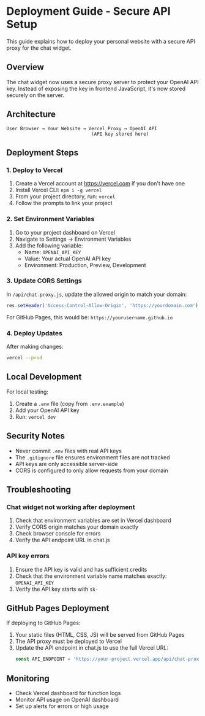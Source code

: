 # Deployment Guide - Secure API Setup

This guide explains how to deploy your personal website with a secure API proxy for the chat widget.

## Overview

The chat widget now uses a secure proxy server to protect your OpenAI API key. Instead of exposing the key in frontend JavaScript, it's now stored securely on the server.

## Architecture

```
User Browser → Your Website → Vercel Proxy → OpenAI API
                               (API key stored here)
```

## Deployment Steps

### 1. Deploy to Vercel

1. Create a Vercel account at https://vercel.com if you don't have one
2. Install Vercel CLI: `npm i -g vercel`
3. From your project directory, run: `vercel`
4. Follow the prompts to link your project

### 2. Set Environment Variables

1. Go to your project dashboard on Vercel
2. Navigate to Settings → Environment Variables
3. Add the following variable:
   - Name: `OPENAI_API_KEY`
   - Value: Your actual OpenAI API key
   - Environment: Production, Preview, Development

### 3. Update CORS Settings

In `/api/chat-proxy.js`, update the allowed origin to match your domain:

```javascript
res.setHeader('Access-Control-Allow-Origin', 'https://yourdomain.com');
```

For GitHub Pages, this would be: `https://yourusername.github.io`

### 4. Deploy Updates

After making changes:
```bash
vercel --prod
```

## Local Development

For local testing:

1. Create a `.env` file (copy from `.env.example`)
2. Add your OpenAI API key
3. Run: `vercel dev`

## Security Notes

- Never commit `.env` files with real API keys
- The `.gitignore` file ensures environment files are not tracked
- API keys are only accessible server-side
- CORS is configured to only allow requests from your domain

## Troubleshooting

### Chat widget not working after deployment

1. Check that environment variables are set in Vercel dashboard
2. Verify CORS origin matches your domain exactly
3. Check browser console for errors
4. Verify the API endpoint URL in chat.js

### API key errors

1. Ensure the API key is valid and has sufficient credits
2. Check that the environment variable name matches exactly: `OPENAI_API_KEY`
3. Verify the API key starts with `sk-`

## GitHub Pages Deployment

If deploying to GitHub Pages:

1. Your static files (HTML, CSS, JS) will be served from GitHub Pages
2. The API proxy must be deployed to Vercel
3. Update the API endpoint in chat.js to use the full Vercel URL:
   ```javascript
   const API_ENDPOINT = 'https://your-project.vercel.app/api/chat-proxy';
   ```

## Monitoring

- Check Vercel dashboard for function logs
- Monitor API usage on OpenAI dashboard
- Set up alerts for errors or high usage